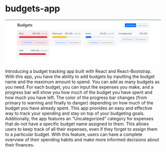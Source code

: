 # budgets-app

![budgets-app-img](budgets-app-img.png)

Introducing a budget tracking app built with React and React-Bootstrap. With this app, you have the ability to add budgets by inputting the budget name and the maximum amount to spend. You can add as many budgets as you need. For each budget, you can input the expenses you make, and a progress bar will show you how much of the budget you have spent and how much you have left. The color of the progress bar changes (from primary to warning and finally to danger) depending on how much of the budget you have already spent. This app provides an easy and effective way to track your spending and stay on top of your budgeting goals. Additionally, the app features an "Uncategorized" category for expenses that do not have a specific budget name assigned to them. This allows users to keep track of all their expenses, even if they forget to assign them to a particular budget. With this feature, users can have a complete overview of their spending habits and make more informed decisions about their finances.
